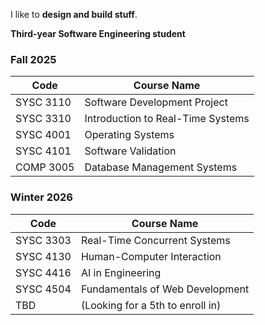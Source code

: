 I like to **design and build stuff**.

**Third-year Software Engineering student**

### Fall 2025

| Code       | Course Name                     |
|------------|---------------------------------|
| SYSC 3110 | Software Development Project    |
| SYSC 3310 | Introduction to Real-Time Systems |
| SYSC 4001 | Operating Systems               |
| SYSC 4101 | Software Validation             |
| COMP 3005 | Database Management Systems     |

### Winter 2026

| Code       | Course Name                     |
|------------|---------------------------------|
| SYSC 3303 | Real-Time Concurrent Systems    |
| SYSC 4130 | Human-Computer Interaction      |
| SYSC 4416 | AI in Engineering               |
| SYSC 4504 | Fundamentals of Web Development |
| TBD       | (Looking for a 5th to enroll in)
